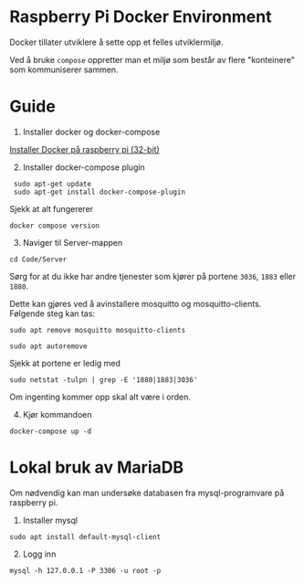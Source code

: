 # Raspberry Pi Docker Environment

Docker tillater utviklere å sette opp et felles utviklermiljø. 

Ved å bruke `compose` oppretter man et miljø som består av flere "konteinere" som kommuniserer sammen.

# Guide
1. Installer docker og docker-compose

[Installer Docker på raspberry pi (32-bit)](https://docs.docker.com/engine/install/raspberry-pi-os/)

2. Installer docker-compose plugin

```
 sudo apt-get update
 sudo apt-get install docker-compose-plugin
```

Sjekk at alt fungererer

```
docker compose version
```

3. Naviger til Server-mappen

```
cd Code/Server
```

Sørg for at du ikke har andre tjenester som kjører på portene `3036`, `1883` eller `1880`.

Dette kan gjøres ved å avinstallere mosquitto og mosquitto-clients. Følgende steg kan tas:

```
sudo apt remove mosquitto mosquitto-clients
```


```
sudo apt autoremove
```

Sjekk at portene er ledig med

```
sudo netstat -tulpn | grep -E '1880|1883|3036'
```

Om ingenting kommer opp skal alt være i orden.

4. Kjør kommandoen

```
docker-compose up -d
```

# Lokal bruk av MariaDB

Om nødvendig kan man undersøke databasen fra mysql-programvare på raspberry pi.

1. Installer mysql
```
sudo apt install default-mysql-client
```
2. Logg inn
```
mysql -h 127.0.0.1 -P 3306 -u root -p
```
